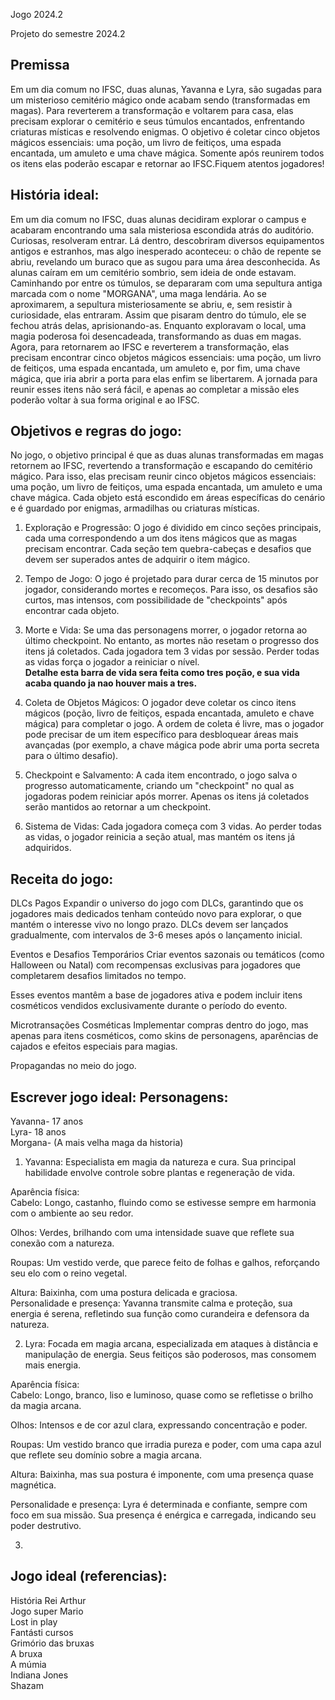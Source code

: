 Jogo 2024.2

Projeto do semestre 2024.2

## Premissa 

Em um dia comum no IFSC, duas alunas, Yavanna e Lyra, são sugadas para um misterioso cemitério mágico onde acabam sendo (transformadas em magas). Para reverterem a transformação e voltarem para casa, elas precisam explorar o cemitério e seus túmulos encantados, enfrentando criaturas místicas e resolvendo enigmas. O objetivo é coletar cinco objetos mágicos essenciais: uma poção, um livro de feitiços, uma espada encantada, um amuleto e uma chave mágica. Somente após reunirem todos os itens elas poderão escapar e retornar ao IFSC.Fiquem atentos jogadores!

## História ideal:
Em um dia comum no IFSC, duas alunas decidiram explorar o campus e acabaram encontrando uma sala misteriosa escondida atrás do auditório. Curiosas, resolveram entrar. Lá dentro, descobriram diversos equipamentos antigos e estranhos, mas algo inesperado aconteceu: o chão de repente se abriu, revelando um buraco que as sugou para uma área desconhecida.
As alunas caíram em um cemitério sombrio, sem ideia de onde estavam. Caminhando por entre os túmulos, se depararam com uma sepultura antiga marcada com o nome "MORGANA", uma maga lendária. Ao se aproximarem, a sepultura misteriosamente se abriu, e, sem resistir à curiosidade, elas entraram.
Assim que pisaram dentro do túmulo, ele se fechou atrás delas, aprisionando-as. Enquanto exploravam o local, uma magia poderosa foi desencadeada, transformando as duas em magas. Agora, para retornarem ao IFSC e reverterem a transformação, elas precisam encontrar cinco objetos mágicos essenciais: uma poção, um livro de feitiços, uma espada encantada, um amuleto e, por fim, uma chave mágica, que iria abrir a porta para elas enfim se libertarem.
A jornada para reunir esses itens não será fácil, e apenas ao completar a missão eles poderão voltar à sua forma original e ao IFSC.

## Objetivos e regras do jogo:

No jogo, o objetivo principal é que as duas alunas transformadas em magas retornem ao IFSC, revertendo a transformação e escapando do cemitério mágico. Para isso, elas precisam reunir cinco objetos mágicos essenciais: uma poção, um livro de feitiços, uma espada encantada, um amuleto e uma chave mágica. Cada objeto está escondido em áreas específicas do cenário e é guardado por enigmas, armadilhas ou criaturas místicas.

1. Exploração e Progressão:
O jogo é dividido em cinco seções principais, cada uma correspondendo a um dos itens mágicos que as magas precisam encontrar.
Cada seção tem quebra-cabeças e desafios que devem ser superados antes de adquirir o item mágico.

2. Tempo de Jogo:
O jogo é projetado para durar cerca de 15 minutos por jogador, considerando mortes e recomeços. Para isso, os desafios são curtos, mas intensos, com possibilidade de "checkpoints" após encontrar cada objeto.

3. Morte e Vida:
Se uma das personagens morrer, o jogador retorna ao último checkpoint. No entanto, as mortes não resetam o progresso dos itens já coletados.
Cada jogadora tem 3 vidas por sessão. Perder todas as vidas força o jogador a reiniciar o nível.\
**Detalhe esta barra de vida sera feita como tres poção, e sua vida acaba quando ja nao houver mais a tres.**

4. Coleta de Objetos Mágicos:
O jogador deve coletar os cinco itens mágicos (poção, livro de feitiços, espada encantada, amuleto e chave mágica) para completar o jogo.
A ordem de coleta é livre, mas o jogador pode precisar de um item específico para desbloquear áreas mais avançadas (por exemplo, a chave mágica pode abrir uma porta secreta para o último desafio).
5. Checkpoint e Salvamento:
A cada item encontrado, o jogo salva o progresso automaticamente, criando um "checkpoint" no qual as jogadoras podem reiniciar após morrer.
Apenas os itens já coletados serão mantidos ao retornar a um checkpoint.
6. Sistema de Vidas:
Cada jogadora começa com 3 vidas. Ao perder todas as vidas, o jogador reinicia a seção atual, mas mantém os itens já adquiridos.




## Receita do jogo:
DLCs Pagos
Expandir o universo do jogo com DLCs, garantindo que os jogadores mais dedicados tenham conteúdo novo para explorar, o que mantém o interesse vivo no longo prazo.
DLCs devem ser lançados gradualmente, com intervalos de 3-6 meses após o lançamento inicial.

Eventos e Desafios Temporários
Criar eventos sazonais ou temáticos (como Halloween ou Natal) com recompensas exclusivas para jogadores que completarem desafios limitados no tempo.

Esses eventos mantêm a base de jogadores ativa e podem incluir itens cosméticos vendidos exclusivamente durante o período do evento.


Microtransações Cosméticas
Implementar compras dentro do jogo, mas apenas para itens cosméticos, como skins de personagens, aparências de cajados e efeitos especiais para magias.

Propagandas no meio do jogo.

## Escrever jogo ideal: Personagens:
Yavanna- 17 anos\
Lyra- 18 anos \
Morgana- (A mais velha maga da historia)

1. Yavanna: Especialista em magia da natureza e cura. Sua principal habilidade envolve controle sobre plantas e regeneração de vida. 

Aparência física:\
Cabelo: Longo, castanho, fluindo como se estivesse sempre em harmonia com o ambiente ao seu redor.

Olhos: Verdes, brilhando com uma intensidade suave que reflete sua conexão com a natureza.

Roupas: Um vestido verde, que parece feito de folhas e galhos, reforçando seu elo com o reino vegetal.

Altura: Baixinha, com uma postura delicada e graciosa.\
Personalidade e presença: Yavanna transmite calma e proteção, sua energia é serena, refletindo sua função como curandeira e defensora da natureza.

2. Lyra: Focada em magia arcana, especializada em ataques à distância e manipulação de energia. Seus feitiços são poderosos, mas consomem mais energia.

Aparência física:\
Cabelo: Longo, branco, liso e luminoso, quase como se refletisse o brilho da magia arcana.

Olhos: Intensos e de cor azul clara, expressando concentração e poder.

Roupas: Um vestido branco que irradia pureza e poder, com uma capa azul que reflete seu domínio sobre a magia arcana.

Altura: Baixinha, mas sua postura é imponente, com uma presença quase magnética.

Personalidade e presença: Lyra é determinada e confiante, sempre com foco em sua missão. Sua presença é enérgica e carregada, indicando seu poder destrutivo.

3. 


## Jogo ideal (referencias):
História Rei Arthur\
Jogo super Mario\
Lost in play\
Fantásti cursos\
Grimório das bruxas\
A bruxa\
A múmia\
Indiana Jones\
Shazam 




